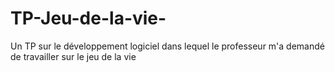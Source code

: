 # TP-Jeu-de-la-vie-
Un TP sur le développement logiciel dans lequel le professeur m'a demandé de travailler sur le jeu de la vie
